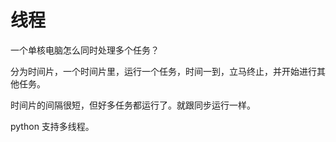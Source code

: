 
# 线程

一个单核电脑怎么同时处理多个任务？

分为时间片，一个时间片里，运行一个任务，时间一到，立马终止，并开始进行其他任务。

时间片的间隔很短，但好多任务都运行了。就跟同步运行一样。

python 支持多线程。
